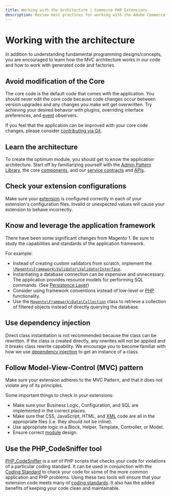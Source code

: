 ```yaml
---
title: Working with the Architecture | Commerce PHP Extensions
description: Review best practices for working with the Adobe Commerce and Magento Open Source architecture.
---
```


# Working with the architecture

In addition to understanding fundamental programming designs/concepts, you are encouraged to learn how the MVC architecture works in our code and how to work with generated code and factories.

## Avoid modification of the Core

The core code is the default code that comes with the application. You should never edit the core code because code changes occur between version upgrades and any changes you make will get overwritten. Try achieving your desired behavior with plugins, overriding interface preferences, and [event](https://glossary.magento.com/event) observers.

If you feel that the application can be improved with your core code changes, please consider [contributing via Git](https://developer.adobe.com/commerce/contributor/guides/code-contributions/).

## Learn the architecture

To create the optimum module, you should get to know the application architecture. Start off by familiarizing yourself with the [Admin Pattern Library](https://developer.adobe.com/commerce/admin-developer/pattern-library/), the core [components](../../development/index.md), and our [service contracts](../../development/components/service-contracts/index.md) and [APIs](https://developer.adobe.com/commerce/webapi/get-started/).

## Check your extension configurations

Make sure your [extension](https://glossary.magento.com/extension) is configured correctly in each of your extension's configuration files. Invalid or unexpected values will cause your extension to behave incorrectly.

## Know and leverage the application framework

There have been some significant changes from Magento 1. Be sure to study the capabilities and standards of the application framework.

For example:

-  Instead of creating custom validators from scratch, implement the [`\Magento\Framework\Validator\ValidatorInterface`](https://github.com/magento/magento2/blob/2.4/lib/internal/Magento/Framework/Validator/ValidatorInterface.php).
-  Instantiating a database connection can be expensive and unnecessary. The application provides resource models for performing SQL commands. (See [Persistence Layer](../../architecture/layers/persistence.md))
-  Consider using framework conventions instead of low-level or [PHP](https://glossary.magento.com/php) functionality.
-  Use the  [`Magento\Framework\Data\Collection`](https://github.com/magento/magento2/blob/2.4/lib/internal/Magento/Framework/Data/Collection.php) class to retrieve a collection of filtered objects instead of directly querying the database.

## Use dependency injection

Direct class instantiation is not recommended because the class can be rewritten. If the class is created directly, any rewrites will not be applied and it breaks class rewrite capability. We encourage you to become familiar with how we use [dependency injection](../../development/components/dependency-injection.md) to get an instance of a class.

## Follow Model-View-Control (MVC) pattern

Make sure your extension adheres to the MVC Pattern, and that it does not violate any of its principles.

Some important things to check in your extensions:

-  Make sure your Business Logic, Configuration, and SQL are implemented in the correct places.
-  Make sure that CSS, JavaScript, HTML, and [XML](https://glossary.magento.com/xml) code are all in the appropriate files (i.e. they should not be inline).
-  Use appropriate logic in a Block, Helper, Template, Controller, or Model.
-  Ensure correct [module](https://glossary.magento.com/module) design.

## Use the PHP_CodeSniffer tool

[PHP_CodeSniffer](https://github.com/squizlabs/PHP_CodeSniffer) is a set of PHP scripts that checks your code for violations of a particular coding standard. It can be used in conjunction with the [Coding Standard](https://github.com/magento/magento-coding-standard) to check your code for some of the more common application and PHP problems. Using these two tools will ensure that your extension code meets many of [coding standards](../../coding-standards/index.md). It also has the added benefits of keeping your code clean and maintainable.
